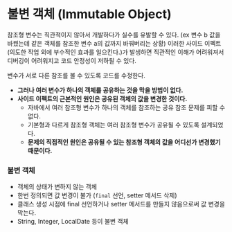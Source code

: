 # 불변 객체 (Immutable Object)
참조형 변수는 직관적이지 않아서 개발하다가 실수를 유발할 수 있다. (ex 변수 b 값을 바꿨는데 같은 객체를 참조한 변수 a의 값까지 바꿔버리는 상황) 이러한 사이드 이펙트(의도한 작업 외에 부수적인 효과를 일으킨다.)가 발생하면 직관적인 이해가 어려워져서 디버깅이 어려워지고 코드 안정성이 저하될 수 있다.

변수가 서로 다른 참조를 볼 수 있도록 코드를 수정한다.

- **그러나 여러 변수가 하나의 객체를 공유하는 것을 막을 방법이 없다.**
- **사이드 이펙트의 근본적인 원인은 공유된 객체의 값을 변경한 것이다.**
    - 자바에서 여러 참조형 변수가 하나의 객체를 참조하는 공유 참조 문제를 피할 수 없다.
    - 기본형과 다르게 참조형 객체는 여러 참조형 변수가 공유될 수 있도록 설계되었다.
    - **문제의 직접적인 원인은 공유될 수 있는 참조형 객체의 값을 어디선가 변경했기 때문이다.**

### 불변 객체
- 객체의 상태가 변하지 않는 객체
- 한번 정의되면 값 변경이 불가 (`final` 선언, setter 메서드 삭제)
- 클래스 생성 시점에 final 선언하거나 setter 메서드를 만들지 않음으로써 값 변경을 막는다.
- String, Integer, LocalDate 등이 불변 객체